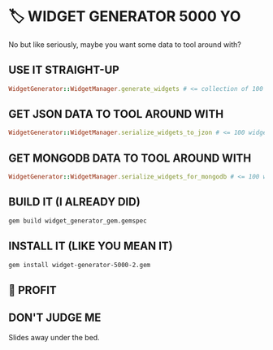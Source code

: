# 🏷 WIDGET GENERATOR 5000 YO

No but like seriously, maybe you want some data to tool around with?


## USE IT STRAIGHT-UP

````ruby
WidgetGenerator::WidgetManager.generate_widgets # <= collection of 100 widgets!
````

## GET JSON DATA TO TOOL AROUND WITH

````ruby
WidgetGenerator::WidgetManager.serialize_widgets_to_jzon # <= 100 widgets serializes to json!
````

## GET MONGODB DATA TO TOOL AROUND WITH

````ruby
WidgetGenerator::WidgetManager.serialize_widgets_for_mongodb # <= 100 widgets serialized for MongoDB!
````

## BUILD IT (I ALREADY DID)

````bash
gem build widget_generator_gem.gemspec
````

## INSTALL IT (LIKE YOU MEAN IT)

````bash
gem install widget-generator-5000-2.gem
````

## 🤑 PROFIT

## DON'T JUDGE ME

Slides away under the bed.